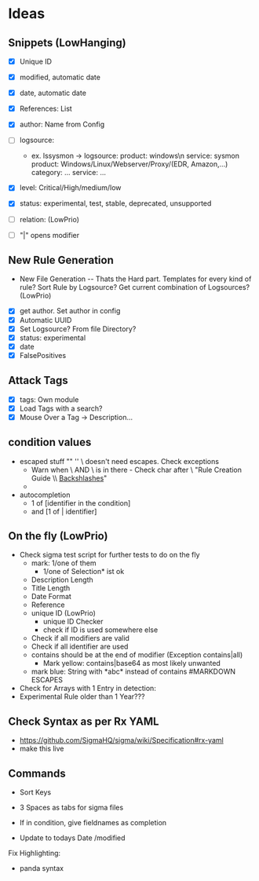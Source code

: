 # Ideas

## Snippets (LowHanging)
- [x] Unique ID 
- [x] modified, automatic date
- [x] date, automatic date
- [x] References: List
- [x] author: Name from Config
- [ ] logsource: 
    - ex. lssysmon -> logsource: product: windows\n service: sysmon 
    product: Windows/Linux/Webserver/Proxy/(EDR, Amazon,...)
    category: ...
    service: ...
- [x] level: Critical/High/medium/low
- [x] status: experimental, test, stable, deprecated, unsupported
- [ ] relation: (LowPrio)
- [ ] "|" opens modifier


## New Rule Generation
- New File Generation -- Thats the Hard part. Templates for every kind of rule? Sort Rule by Logsource? Get current combination of Logsources? (LowPrio)
- [x] get author. Set author in config
- [x] Automatic UUID
- [x] Set Logsource? From file Directory?
- [x] status: experimental
- [x] date
- [x] FalsePositives

## Attack Tags
-  [x] tags: Own module
-  [x] Load Tags with a search?
-  [x] Mouse Over a Tag -> Description...

## condition values 
- escaped stuff "" '' \ doesn't need escapes. Check exceptions
    - Warn when \\ AND \ is in there - Check char after \ "Rule Creation Guide \\\ [Backshlashes](https://github.com/SigmaHQ/sigma/wiki/Rule-Creation-Guide#backslashes)"
    - 
- autocompletion 
    - 1 of [identifier in the condition] 
    - and [1 of | identifier]


## On the fly (LowPrio)
- Check sigma test script for further tests to do on the fly
    - mark: 1/one of them 
        - 1/one of Selection* ist ok
    - Description Length
    - Title Length
    - Date Format
    - Reference     
    - unique ID (LowPrio)
        - unique ID Checker 
        - check if ID is used somewhere else
    - Check if all modifiers are valid
    - Check if all identifier are used
    - contains should be at the end of modifier (Exception contains|all)
        - Mark yellow: contains|base64 as most likely unwanted
    - mark blue: String with \*abc\* instead of contains #MARKDOWN ESCAPES
- Check for Arrays with 1 Entry in detection:
- Experimental Rule older than 1 Year???

## Check Syntax as per Rx YAML
- https://github.com/SigmaHQ/sigma/wiki/Specification#rx-yaml
- make this live


## Commands
- Sort Keys 
- 3 Spaces as tabs for sigma files

- If in condition, give fieldnames as completion

- Update to todays Date /modified




Fix Highlighting:
- panda syntax